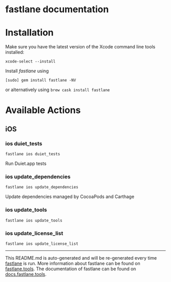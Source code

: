 fastlane documentation
================
# Installation

Make sure you have the latest version of the Xcode command line tools installed:

```
xcode-select --install
```

Install _fastlane_ using
```
[sudo] gem install fastlane -NV
```
or alternatively using `brew cask install fastlane`

# Available Actions
## iOS
### ios duiet_tests
```
fastlane ios duiet_tests
```
Run Duiet.app tests
### ios update_dependencies
```
fastlane ios update_dependencies
```
Update dependencies managed by CocoaPods and Carthage
### ios update_tools
```
fastlane ios update_tools
```

### ios update_license_list
```
fastlane ios update_license_list
```


----

This README.md is auto-generated and will be re-generated every time [fastlane](https://fastlane.tools) is run.
More information about fastlane can be found on [fastlane.tools](https://fastlane.tools).
The documentation of fastlane can be found on [docs.fastlane.tools](https://docs.fastlane.tools).
